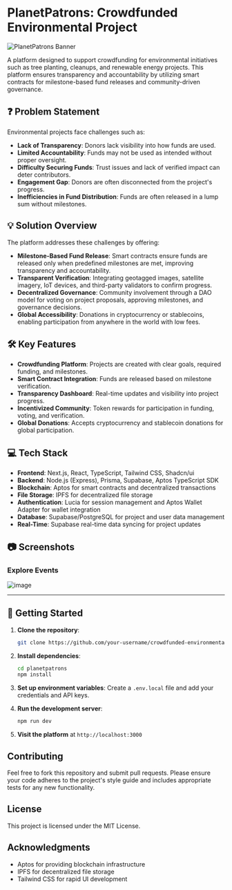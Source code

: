 # PlanetPatrons: Crowdfunded Environmental Project

![PlanetPatrons Banner](https://github.com/user-attachments/assets/a6a37614-81dd-4c1d-9911-5a692577f666)


A platform designed to support crowdfunding for environmental initiatives such as tree planting, cleanups, and renewable energy projects. This platform ensures transparency and accountability by utilizing smart contracts for milestone-based fund releases and community-driven governance.

## ❓ Problem Statement

Environmental projects face challenges such as:
- **Lack of Transparency**: Donors lack visibility into how funds are used.
- **Limited Accountability**: Funds may not be used as intended without proper oversight.
- **Difficulty Securing Funds**: Trust issues and lack of verified impact can deter contributors.
- **Engagement Gap**: Donors are often disconnected from the project's progress.
- **Inefficiencies in Fund Distribution**: Funds are often released in a lump sum without milestones.

## 💡 Solution Overview

The platform addresses these challenges by offering:
- **Milestone-Based Fund Release**: Smart contracts ensure funds are released only when predefined milestones are met, improving transparency and accountability.
- **Transparent Verification**: Integrating geotagged images, satellite imagery, IoT devices, and third-party validators to confirm progress.
- **Decentralized Governance**: Community involvement through a DAO model for voting on project proposals, approving milestones, and governance decisions.
- **Global Accessibility**: Donations in cryptocurrency or stablecoins, enabling participation from anywhere in the world with low fees.
  
## 🛠️ Key Features
- **Crowdfunding Platform**: Projects are created with clear goals, required funding, and milestones.
- **Smart Contract Integration**: Funds are released based on milestone verification.
- **Transparency Dashboard**: Real-time updates and visibility into project progress.
- **Incentivized Community**: Token rewards for participation in funding, voting, and verification.
- **Global Donations**: Accepts cryptocurrency and stablecoin donations for global participation.

## 💻 Tech Stack
- **Frontend**: Next.js, React, TypeScript, Tailwind CSS, Shadcn/ui
- **Backend**: Node.js (Express), Prisma, Supabase, Aptos TypeScript SDK
- **Blockchain**: Aptos for smart contracts and decentralized transactions
- **File Storage**: IPFS for decentralized file storage
- **Authentication**: Lucia for session management and Aptos Wallet Adapter for wallet integration
- **Database**: Supabase/PostgreSQL for project and user data management
- **Real-Time**: Supabase real-time data syncing for project updates

## 📷 Screenshots
### Explore Events
![image](https://github.com/user-attachments/assets/85bba6d3-ece1-4e35-8c3b-fc0792b21a2a)

---

## 🚀 Getting Started

1. **Clone the repository**:
   ```bash
   git clone https://github.com/your-username/crowdfunded-environmental-projects.git
   ```

2. **Install dependencies**:
   ```bash
   cd planetpatrons
   npm install
   ```

3. **Set up environment variables**:
   Create a `.env.local` file and add your credentials and API keys.

4. **Run the development server**:
   ```bash
   npm run dev
   ```

5. **Visit the platform** at `http://localhost:3000`

## Contributing

Feel free to fork this repository and submit pull requests. Please ensure your code adheres to the project's style guide and includes appropriate tests for any new functionality.

## License

This project is licensed under the MIT License.

## Acknowledgments
- Aptos for providing blockchain infrastructure
- IPFS for decentralized file storage
- Tailwind CSS for rapid UI development

